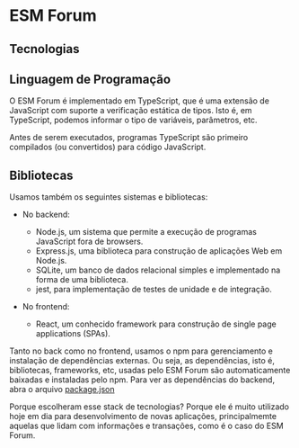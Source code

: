 # ESM Forum

## Tecnologias

## Linguagem de Programação

O ESM Forum é implementado em TypeScript, que é uma extensão de JavaScript com suporte a verificação estática de tipos. 
Isto é, em TypeScript, podemos informar o tipo de variáveis, parâmetros, etc. 

Antes de serem executados, 
programas TypeScript são primeiro compilados (ou convertidos) para código JavaScript.

## Bibliotecas

Usamos também os seguintes sistemas e bibliotecas: 

* No backend: 
  * Node.js, um sistema que permite a execução de programas JavaScript fora de browsers.
  * Express.js, uma biblioteca para construção de aplicações Web em Node.js.
  * SQLite, um banco de dados relacional simples e implementado na forma de uma biblioteca.
  * jest, para implementação de testes de unidade e de integração.
  
* No frontend: 
  * React, um conhecido framework para construção de single page applications (SPAs).

Tanto no back como no frontend, usamos o npm para gerenciamento e instalação de dependências externas. Ou seja, 
as dependências, isto é, bibliotecas, frameworks, etc, usadas pelo ESM Forum são automaticamente baixadas e 
instaladas pelo npm. Para ver as dependências do backend, abra o arquivo 
[package.json](https://github.com/aserg-ufmg/esmforum/blob/main/package.json) 

Porque escolheram esse stack de tecnologias? Porque ele é muito utilizado hoje em dia para desenvolvimento de novas aplicações, 
principalmemte aquelas que lidam com informações e transações, como é o caso do ESM Forum.

